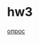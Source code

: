 # hw3
[опрос](https://docs.google.com/forms/d/e/1FAIpQLSeLZQrSoOHlBb2k9r6hjSr99jdAvy0yKFYzR1zZh8oCmyL15g/viewform#responses)
